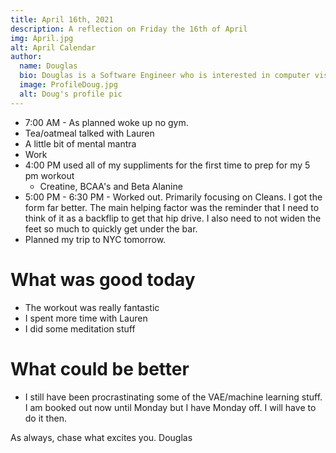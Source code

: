 ```yaml
---
title: April 16th, 2021
description: A reflection on Friday the 16th of April
img: April.jpg
alt: April Calendar
author:
  name: Douglas
  bio: Douglas is a Software Engineer who is interested in computer vision and our quest for strong AI. He also is constantly looking for ways to push the envelope of his personal mental and physical fitness.
  image: ProfileDoug.jpg
  alt: Doug's profile pic
---
```


- 7:00 AM - As planned woke up no gym. 
- Tea/oatmeal talked with Lauren
- A little bit of mental mantra
- Work
- 4:00 PM used all of my suppliments for the first time to prep for my 5 pm workout
    - Creatine, BCAA's and Beta Alanine
- 5:00 PM - 6:30 PM - Worked out. Primarily focusing on Cleans. I got the form far better. The main helping factor was the reminder that I need to think of it as a backflip to get that hip drive. I also need to not widen the feet so much to quickly get under the bar.
- Planned my trip to NYC tomorrow.

# What was good today
- The workout was really fantastic
- I spent more time with Lauren
- I did some meditation stuff

# What could be better
- I still have been procrastinating some of the VAE/machine learning stuff. I am booked out now until Monday but I have Monday off. I will have to do it then.

As always, chase what excites you.
Douglas


